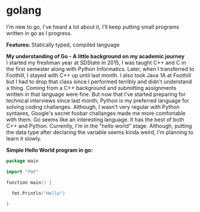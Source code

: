 # golang
I'm new to go, I've heard a lot about it, I'll keep putting small programs written in go as I progress.

<b> Features: </b> Statically typed, compiled language

<b> My understanding of Go - A little background on my academic journey</b>
<br>
I started my freshman year at SDState in 2015, I was taught C++ and C in the first semester along with Python Informatics. Later, when I transferred to Foothill, I stayed with C++ up until last month. I also took Java 1A at Foothill but I had to drop that class since I performed terribly and didn't understand a thing. Coming from a C++ background and submitting assignments written in that language were fine. But now that I've started preparing for technical interviews since last month, Python is my preferred language for solving coding challanges. Although, I wasn't very regular with Python syntaxes, Google's secret foobar challanges made me more comfortable with them. Go seems like an interesting language. It has the best of both C++ and Python. Currently, I'm in the "hello world" stage. Although, putting the data type after declaring the variable seems kinda weird, I'm planning to learn it slowly.

<b>Simple Hello World program in go:</b>
<br>

```go
package main

import "fmt"

function main() {

  fmt.Println("Hello")

}

```
